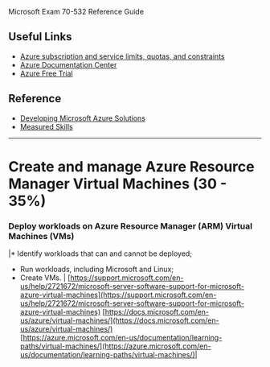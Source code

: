 Microsoft Exam 70-532 Reference Guide

## Useful Links

* [Azure subscription and service limits, quotas, and constraints](
http://azure.microsoft.com/en-us/documentation/articles/azure-subscription-service-limits/)
* [Azure Documentation Center](http://azure.microsoft.com/en-us/documentation/)
* [Azure Free Trial](http://azure.microsoft.com/en-us/pricing/free-trial/)

## Reference

* [Developing Microsoft Azure Solutions](https://www.microsoft.com/en-us/learning/exam-70-532.aspx)
* [Measured Skills](https://www.microsoft.com/en-us/learning/exam-70-532.aspx#question-types)

***

# Create and manage Azure Resource Manager Virtual Machines (30 - 35%)

### Deploy workloads on Azure Resource Manager (ARM) Virtual Machines (VMs) 

|* Identify workloads that can and cannot be deployed; 
* Run workloads, including Microsoft and Linux;
* Create VMs. | 
[https://support.microsoft.com/en-us/help/2721672/microsoft-server-software-support-for-microsoft-azure-virtual-machines](https://support.microsoft.com/en-us/help/2721672/microsoft-server-software-support-for-microsoft-azure-virtual-machines)
[https://docs.microsoft.com/en-us/azure/virtual-machines/](https://docs.microsoft.com/en-us/azure/virtual-machines/) <br/> [https://azure.microsoft.com/en-us/documentation/learning-paths/virtual-machines/](https://azure.microsoft.com/en-us/documentation/learning-paths/virtual-machines/)|

 
